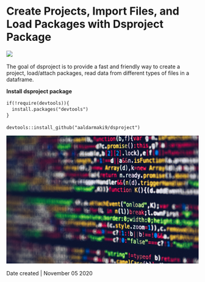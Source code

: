 # Create Projects, Import Files, and Load Packages with Dsproject Package

![ ](ww.png)




The goal of dsproject is to provide a fast and friendly way to create a project, load/attach packages, read data from different types of files in a dataframe.


 
**Install dsproject package**
```
if(!require(devtools)){
  install.packages("devtools")
}

devtools::install_github("aaldarmaki9/dsproject")

```
![ ](mm.png)



Date created | November 05 2020
